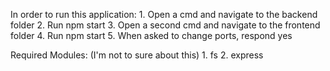 In order to run this application:
	1. Open a cmd and navigate to the backend folder
	2. Run npm start
	3. Open a second cmd and navigate to the frontend folder
	4. Run npm start
	5. When asked to change ports, respond yes
	
	
	
Required Modules:
(I'm not to sure about this)
	1. fs
	2. express